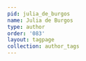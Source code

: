 ```yaml
---
pid: julia_de_burgos
name: Julia de Burgos
type: author
order: '083'
layout: tagpage
collection: author_tags
---
```

